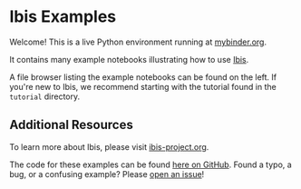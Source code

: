 # Ibis Examples

Welcome! This is a live Python environment running at
[mybinder.org](https://mybinder.org/).

It contains many example notebooks illustrating how to use
[Ibis](https://ibis-project.org/).

A file browser listing the example notebooks can be found on the left. If
you're new to Ibis, we recommend starting with the tutorial found in the
`tutorial` directory.

## Additional Resources

To learn more about Ibis, please visit
[ibis-project.org](https://ibis-project.org/).

The code for these examples can be found [here on
GitHub](https://github.com/ibis-project/ibis-examples). Found a typo, a bug, or
a confusing example? Please [open an
issue](https://github.com/ibis-project/ibis-examples/issues)!
